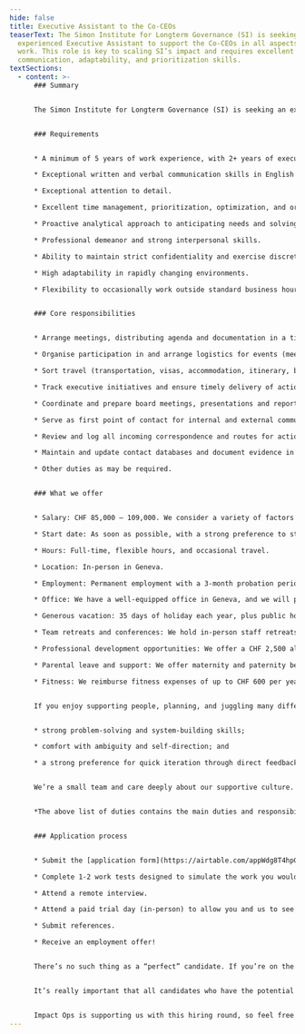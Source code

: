 ```yaml
---
hide: false
title: Executive Assistant to the Co-CEOs
teaserText: The Simon Institute for Longterm Governance (SI) is seeking an
  experienced Executive Assistant to support the Co-CEOs in all aspects of their
  work. This role is key to scaling SI’s impact and requires excellent
  communication, adaptability, and prioritization skills.
textSections:
  - content: >-
      ### Summary


      The Simon Institute for Longterm Governance (SI) is seeking an experienced Executive Assistant to support the Co-CEOs in all aspects of their work. This role is key to scaling SI’s impact and requires excellent communication, adaptability, and prioritization skills. [Apply here.](https://airtable.com/appWdg8T4hpGGr1Sn/pag1xYu2HOdHZY0W6/form)


      ### Requirements


      * A minimum of 5 years of work experience, with 2+ years of executive support experience.

      * Exceptional written and verbal communication skills in English and French.

      * Exceptional attention to detail.

      * Excellent time management, prioritization, optimization, and organizational skills.

      * Proactive analytical approach to anticipating needs and solving problems.

      * Professional demeanor and strong interpersonal skills.

      * Ability to maintain strict confidentiality and exercise discretion.

      * High adaptability in rapidly changing environments.

      * Flexibility to occasionally work outside standard business hours.


      ### Core responsibilities


      * Arrange meetings, distributing agenda and documentation in a timely manner, as well as attending meetings to organise takeaways;Organises participation in and makes logistical arrangements for events (meetings; retreats; receptions; conferences; etc.);

      * Organise participation in and arrange logistics for events (meetings; retreats; receptions; conferences; etc.);

      * Sort travel (transportation, visas, accommodation, itinerary, briefings, expense claims, follow up messages);

      * Track executive initiatives and ensure timely delivery of action items; proactively setting priorities and freeing up time; manage workflows in an efficient manner; and serve as a sounding board as needed;

      * Coordinate and prepare board meetings, presentations and reports; distributing updates; monitoring follow-up actions as required;

      * Serve as first point of contact for internal and external communication, managing inboxes, drafting emails, letters and memoranda for final approval and signature with sensitivity to urgency and cross-cultural communication;

      * Review and log all incoming correspondence and routes for action/advice to staff with a particular focus on fundraising opportunities and strategic decisions; maintaining a tracking system to ensure timely action;

      * Maintain and update contact databases and document evidence in our monitoring, evaluation and learning system;

      * Other duties as may be required.


      ### What we offer


      * Salary: CHF 85,000 – 109,000. We consider a variety of factors when formulating an offer, including but not limited to, the role and responsibilities, work experience, training, skills, expertise, and internal equity. We’re willing to review the salary range for exceptional candidates.

      * Start date: As soon as possible, with a strong preference to start in April.

      * Hours: Full-time, flexible hours, and occasional travel.

      * Location: In-person in Geneva.

      * Employment: Permanent employment with a 3-month probation period.

      * Office: We have a well-equipped office in Geneva, and we will pay for high-quality ergonomic equipment (laptop, monitors, etc.).

      * Generous vacation: 35 days of holiday each year, plus public holidays. We encourage you to use the full allowance.

      * Team retreats and conferences: We hold in-person staff retreats twice a year, to work on our strategy and build strong working relationships.

      * Professional development opportunities: We offer a CHF 2,500 allowance each year for professional development. We build in opportunities for career growth through on-the-job learning, increasing responsibility, and role progression pathways.

      * Parental leave and support: We offer maternity and paternity benefits that go beyond Swiss legal requirements: this includes up to 6 months of maternity leave, 60 days of flexible paternity leave, 100% salary coverage during leave, flexibility to work from home, unlimited breastfeeding breaks, parental PTO for childhood difficulties, and the option to work at 80% while being paid 100% in the first year after childbirth.

      * Fitness: We reimburse fitness expenses of up to CHF 600 per year for full-time employees and proportionately for part-time employees.


      If you enjoy supporting people, planning, and juggling many different tasks, we think you’d add a lot of value to our team. This role offers unique insight into SI’s structure, priorities, and decisions. The ideal candidate brings a strong alignment with our mission and culture, as well as:


      * strong problem-solving and system-building skills; 

      * comfort with ambiguity and self-direction; and 

      * a strong preference for quick iteration through direct feedback.


      We’re a small team and care deeply about our supportive culture. We strive for excellence and encourage high ambitions. We want you to succeed in your career and feel supported to grow.


      *The above list of duties contains the main duties and responsibilities for this position. However, in a small organization such as SI, staff members are expected to show flexibility in their approach to work and be willing to undertake other tasks that are reasonably allocated to them, but which may not be part of their regular list of duties. Whereas any task becomes a regular part of an employee’s responsibilities, the job description will be changed in consultation with the employee and their supervisor.*


      ### Application process


      * Submit the [application form](https://airtable.com/appWdg8T4hpGGr1Sn/pag1xYu2HOdHZY0W6/form). We expect this application form to take 30-60 minutes to fill in. Please do not spend more than an hour on it. We review candidates on a rolling basis and will close this round on March 16th.

      * Complete 1-2 work tests designed to simulate the work you would do if hired and/or evaluate certain skills important for success in the role.

      * Attend a remote interview.

      * Attend a paid trial day (in-person) to allow you and us to see what it would be like if you worked at SI. 

      * Submit references.

      * Receive an employment offer!


      There’s no such thing as a “perfect” candidate. If you’re on the fence about applying because you’re unsure whether you’re qualified, we’d encourage you to apply.


      It’s really important that all candidates who have the potential to succeed at SI are provided with an equitable experience in the application process. So, if you require adjustments to provide you with the best opportunity to succeed through our hiring process, please let us know at any stage. 


      Impact Ops is supporting us with this hiring round, so feel free to reach out with any questions at hello@impact-ops.org.
---
```


